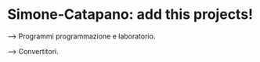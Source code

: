# Simone-Catapano: add this projects!


--> Programmi programmazione e laboratorio.


--> Convertitori.

